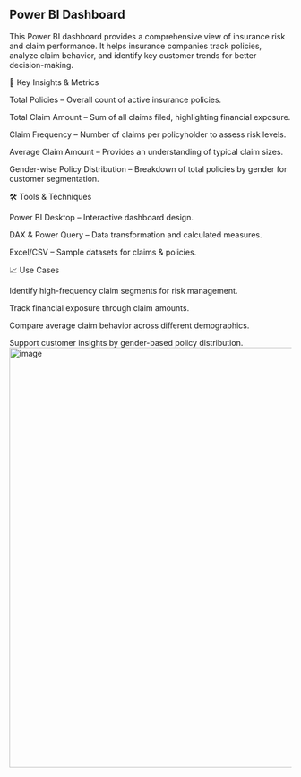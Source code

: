 
## Power BI Dashboard


This Power BI dashboard provides a comprehensive view of insurance risk and claim performance. It helps insurance companies track policies, analyze claim behavior, and identify key customer trends for better decision-making.

🚀 Key Insights & Metrics

Total Policies – Overall count of active insurance policies.

Total Claim Amount – Sum of all claims filed, highlighting financial exposure.

Claim Frequency – Number of claims per policyholder to assess risk levels.

Average Claim Amount – Provides an understanding of typical claim sizes.

Gender-wise Policy Distribution – Breakdown of total policies by gender for customer segmentation.

🛠️ Tools & Techniques

Power BI Desktop – Interactive dashboard design.

DAX & Power Query – Data transformation and calculated measures.

Excel/CSV – Sample datasets for claims & policies.

📈 Use Cases

Identify high-frequency claim segments for risk management.

Track financial exposure through claim amounts.

Compare average claim behavior across different demographics.

Support customer insights by gender-based policy distribution.
<img width="1252" height="750" alt="image" src="https://github.com/user-attachments/assets/c0b5d0d8-83f6-4bfe-8b91-9bcc6edd1287" />
